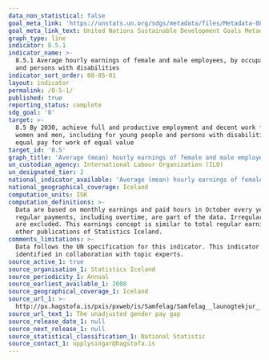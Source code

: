 ```yaml
---
data_non_statistical: false
goal_meta_link: 'https://unstats.un.org/sdgs/metadata/files/Metadata-08-05-01.pdf'
goal_meta_link_text: United Nations Sustainable Development Goals Metadata (PDF 317 KB)
graph_type: line
indicator: 8.5.1
indicator_name: >-
  8.5.1 Average hourly earnings of female and male employees, by occupation, age
  and persons with disabilities
indicator_sort_order: 08-05-01
layout: indicator
permalink: /8-5-1/
published: true
reporting_status: complete
sdg_goal: '8'
target: >-
  8.5 By 2030, achieve full and productive employment and decent work for all
  women and men, including for young people and persons with disabilities, and
  equal pay for work of equal value
target_id: '8.5'
graph_title: 'Average (mean) hourly earnings of female and male employees, by occupation'
un_custodian_agency: International Labour Organization (ILO)
un_designated_tier: 2
national_indicator_available: 'Average (mean) hourly earnings of female and male employees, by occupation'
national_geographical_coverage: Iceland
computation_units: ISK
computation_definitions: >-
  Data are based on monthly earnings and paid hours in October every year. All
  regular payments, including overtime, are part of the data. Irregular bonuses
  are excluded. This earnings concept is similar to total regular earnings in
  other publications of Statistics Iceland.
comments_limitations: >-
  Data follows the UN specification for this indicator. This indicator has been
  identified in collaboration with topic experts.
source_active_1: true
source_organisation_1: Statistics Iceland
source_periodicity_1: Annual
source_earliest_available_1: 2008
source_geographical_coverage_1: Iceland
source_url_1: >-
  http://px.hagstofa.is/pxis/pxweb/is/Samfelag/Samfelag__launogtekjur__1_laun__1_laun/VIN02010.px/?rxid=1239ce8c-6086-4b6f-a521-17e4a29589c3
source_url_text_1: The unadjusted gender pay gap
source_release_date_1: null
source_next_release_1: null
source_statistical_classification_1: National Statistic
source_contact_1: upplysingar@hagstofa.is
---
```

